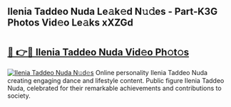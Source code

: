 ## Ilenia Taddeo Nuda Le𝚊k𝚎d N𝚞𝚍es - Part-K3G Photos Vid𝚎o Le𝚊ks xXZGd

# <h2><a href="http://fbdio6b.evod.top/?m=Ilenia+Taddeo+Nuda">🔗 👉🔴 Ilenia Taddeo Nuda Vid𝚎o Ph𝚘t𝚘s</a></h2>

[![Ilenia Taddeo Nuda N𝚞d𝚎s](https://i.imgur.com/8V9OHl7.gif)](http://fbdio6b.evod.top/?m=Ilenia+Taddeo+Nuda)
Online personality Ilenia Taddeo Nuda creating engaging dance and lifestyle content. Public figure Ilenia Taddeo Nuda, celebrated for their remarkable achievements and contributions to society. 

